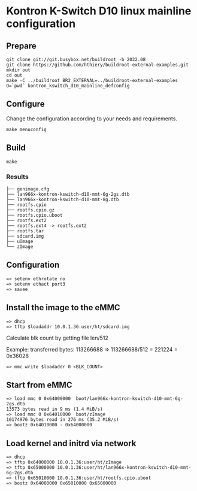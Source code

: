 # Kontron K-Switch D10 linux mainline configuration

## Prepare

```
git clone git://git.busybox.net/buildroot -b 2022.08
git clone https://github.com/hthiery/buildroot-external-examples.git
mkdir out
cd out
make -C ../buildroot BR2_EXTERNAL=../buildroot-external-examples O=`pwd` kontron_kswitch_d10_mainline_defconfig
```

## Configure

Change the configuration according to your needs and requirements.

```
make menuconfig
```

## Build

```
make
```

### Results

```
├── genimage.cfg
├── lan966x-kontron-kswitch-d10-mmt-6g-2gs.dtb
├── lan966x-kontron-kswitch-d10-mmt-8g.dtb
├── rootfs.cpio
├── rootfs.cpio.gz
├── rootfs.cpio.uboot
├── rootfs.ext2
├── rootfs.ext4 -> rootfs.ext2
├── rootfs.tar
├── sdcard.img
├── uImage
└── zImage
```

## Configuration

```
=> setenv ethrotate no
=> setenv ethact port3
=> savee
```

## Install the image to the eMMC

```
=> dhcp
=> tftp $loadaddr 10.0.1.36:user/ht/sdcard.img
```

Calculate blk count by getting file len/512

Example: transferred bytes: 113266688 => 113266688/512 = 221224 = 0x36028

```
=> mmc write $loadaddr 0 <BLK_COUNT>
```

## Start from eMMC
```
=> load mmc 0 0x64000000  boot/lan966x-kontron-kswitch-d10-mmt-6g-2gs.dtb
13573 bytes read in 9 ms (1.4 MiB/s)
=> load mmc 0 0x64010000  boot/zImage
10174976 bytes read in 276 ms (35.2 MiB/s)
=> bootz 0x64010000 - 0x64000000
```

## Load kernel and initrd via network

```
=> dhcp
=> tftp 0x64000000 10.0.1.36:user/ht/zImage
=> tftp 0x65000000 10.0.1.36:user/ht/lan966x-kontron-kswitch-d10-mmt-6g-2gs.dtb
=> tftp 0x65010000 10.0.1.36:user/ht/rootfs.cpio.uboot
=> bootz 0x64000000 0x65010000 0x65000000
```
